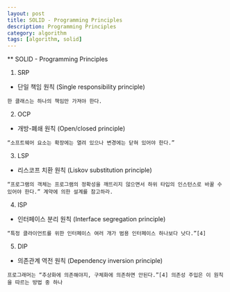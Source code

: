 ```yaml
---
layout: post
title: SOLID - Programming Principles
description: Programming Principles
category: algorithm
tags: [algorithm, solid]
---
```


** SOLID - Programming Principles

1. SRP
- 단일 책임 원칙 (Single responsibility principle)
```
한 클래스는 하나의 책임만 가져야 한다.
```

2. OCP
- 개방-폐쇄 원칙 (Open/closed principle)
```
“소프트웨어 요소는 확장에는 열려 있으나 변경에는 닫혀 있어야 한다.”
```

3. LSP
- 리스코프 치환 원칙 (Liskov substitution principle)
```
“프로그램의 객체는 프로그램의 정확성을 깨뜨리지 않으면서 하위 타입의 인스턴스로 바꿀 수 있어야 한다.” 계약에 의한 설계를 참고하라.
```

4. ISP
- 인터페이스 분리 원칙 (Interface segregation principle)
```
“특정 클라이언트를 위한 인터페이스 여러 개가 범용 인터페이스 하나보다 낫다.”[4]
```

5. DIP
- 의존관계 역전 원칙 (Dependency inversion principle)
```
프로그래머는 “추상화에 의존해야지, 구체화에 의존하면 안된다.”[4] 의존성 주입은 이 원칙을 따르는 방법 중 하나
```
